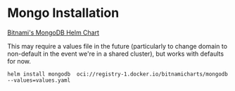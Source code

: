 # Mongo Installation

[Bitnami's MongoDB Helm Chart](https://github.com/bitnami/charts/tree/master/bitnami/mongodb)


This may require a values file in the future (particularly to change domain to non-default in the event we're in a shared cluster), but works with defaults for now.


```shell
helm install mongodb  oci://registry-1.docker.io/bitnamicharts/mongodb --values=values.yaml
```